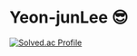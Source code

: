 # Yeon-junLee 😎

[![Solved.ac Profile](http://mazassumnida.wtf/api/v2/generate_badge?boj=yunjoon123)](https://solved.ac/yunjoon123/)
